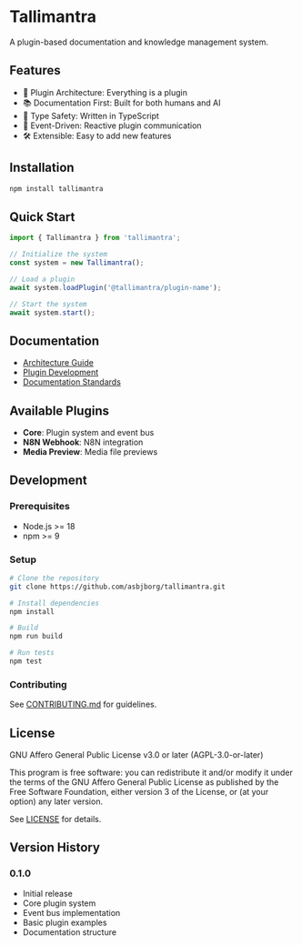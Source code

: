 # Tallimantra

A plugin-based documentation and knowledge management system.

## Features

- 🔌 Plugin Architecture: Everything is a plugin
- 📚 Documentation First: Built for both humans and AI
- 🎯 Type Safety: Written in TypeScript
- 🔄 Event-Driven: Reactive plugin communication
- 🛠 Extensible: Easy to add new features

## Installation

```bash
npm install tallimantra
```

## Quick Start

```typescript
import { Tallimantra } from 'tallimantra';

// Initialize the system
const system = new Tallimantra();

// Load a plugin
await system.loadPlugin('@tallimantra/plugin-name');

// Start the system
await system.start();
```

## Documentation

- [Architecture Guide](docs/guides/architecture.md)
- [Plugin Development](docs/guides/plugin-development.md)
- [Documentation Standards](docs/guides/documentation.md)

## Available Plugins

- **Core**: Plugin system and event bus
- **N8N Webhook**: N8N integration
- **Media Preview**: Media file previews

## Development

### Prerequisites

- Node.js >= 18
- npm >= 9

### Setup

```bash
# Clone the repository
git clone https://github.com/asbjborg/tallimantra.git

# Install dependencies
npm install

# Build
npm run build

# Run tests
npm test
```

### Contributing

See [CONTRIBUTING.md](CONTRIBUTING.md) for guidelines.

## License

GNU Affero General Public License v3.0 or later (AGPL-3.0-or-later)

This program is free software: you can redistribute it and/or modify it under the terms of the GNU Affero General Public License as published by the Free Software Foundation, either version 3 of the License, or (at your option) any later version.

See [LICENSE](LICENSE) for details.

## Version History

### 0.1.0
- Initial release
- Core plugin system
- Event bus implementation
- Basic plugin examples
- Documentation structure